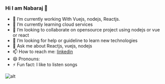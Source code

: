 ### Hi I am Nabaraj 👋


- 🔭 I’m currently working With Vuejs, nodejs, Reactjs.
- 🌱 I’m currently learning cloud services
- 👯 I’m looking to collaborate on opensource project using nodejs or vue or react
- 🤔 I’m looking for help or guideline to learn new technologies
- 💬 Ask me about Reactjs, vuejs, nodejs
- 📫 How to reach me: [linkedin](https://www.linkedin.com/in/nabarajsaha/)
- 😄 Pronouns: 
- ⚡ Fun fact: I like to listen songs

![alt](https://github-readme-stats.vercel.app/api?username=nabaraj&&show_icons=true&title_color=ffffff&icon_color=bb2acf&text_color=daf7dc&bg_color=151515)
